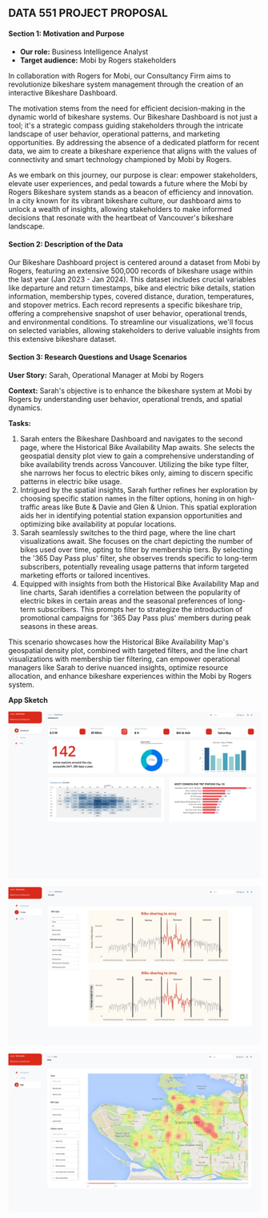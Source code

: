 ## DATA 551 PROJECT PROPOSAL

#### Section 1: Motivation and Purpose

- **Our role:** Business Intelligence Analyst
- **Target audience:** Mobi by Rogers stakeholders

In collaboration with Rogers for Mobi, our Consultancy Firm aims to revolutionize bikeshare system management through the creation of an interactive Bikeshare Dashboard.

The motivation stems from the need for efficient decision-making in the dynamic world of bikeshare systems. Our Bikeshare Dashboard is not just a tool; it's a strategic compass guiding stakeholders through the intricate landscape of user behavior, operational patterns, and marketing opportunities. By addressing the absence of a dedicated platform for recent data, we aim to create a bikeshare experience that aligns with the values of connectivity and smart technology championed by Mobi by Rogers.

As we embark on this journey, our purpose is clear: empower stakeholders, elevate user experiences, and pedal towards a future where the Mobi by Rogers Bikeshare system stands as a beacon of efficiency and innovation. In a city known for its vibrant bikeshare culture, our dashboard aims to unlock a wealth of insights, allowing stakeholders to make informed decisions that resonate with the heartbeat of Vancouver's bikeshare landscape.

#### Section 2: Description of the Data

Our Bikeshare Dashboard project is centered around a dataset from Mobi by Rogers, featuring an extensive 500,000 records of bikeshare usage within the last year (Jan 2023 - Jan 2024). This dataset includes crucial variables like departure and return timestamps, bike and electric bike details, station information, membership types, covered distance, duration, temperatures, and stopover metrics. Each record represents a specific bikeshare trip, offering a comprehensive snapshot of user behavior, operational trends, and environmental conditions. To streamline our visualizations, we'll focus on selected variables, allowing stakeholders to derive valuable insights from this extensive bikeshare dataset.

#### Section 3: Research Questions and Usage Scenarios

**User Story:** Sarah, Operational Manager at Mobi by Rogers

**Context:** Sarah's objective is to enhance the bikeshare system at Mobi by Rogers by understanding user behavior, operational trends, and spatial dynamics.

**Tasks:**
1. Sarah enters the Bikeshare Dashboard and navigates to the second page, where the Historical Bike Availability Map awaits. She selects the geospatial density plot view to gain a comprehensive understanding of bike availability trends across Vancouver. Utilizing the bike type filter, she narrows her focus to electric bikes only, aiming to discern specific patterns in electric bike usage.
2. Intrigued by the spatial insights, Sarah further refines her exploration by choosing specific station names in the filter options, honing in on high-traffic areas like Bute & Davie and Glen & Union. This spatial exploration aids her in identifying potential station expansion opportunities and optimizing bike availability at popular locations.
3. Sarah seamlessly switches to the third page, where the line chart visualizations await. She focuses on the chart depicting the number of bikes used over time, opting to filter by membership tiers. By selecting the '365 Day Pass plus' filter, she observes trends specific to long-term subscribers, potentially revealing usage patterns that inform targeted marketing efforts or tailored incentives.
4. Equipped with insights from both the Historical Bike Availability Map and line charts, Sarah identifies a correlation between the popularity of electric bikes in certain areas and the seasonal preferences of long-term subscribers. This prompts her to strategize the introduction of promotional campaigns for '365 Day Pass plus' members during peak seasons in these areas.

This scenario showcases how the Historical Bike Availability Map's geospatial density plot, combined with targeted filters, and the line chart visualizations with membership tier filtering, can empower operational managers like Sarah to derive nuanced insights, optimize resource allocation, and enhance bikeshare experiences within the Mobi by Rogers system.

**App Sketch**

![Dashboard](https://github.com/cmulya/DATA551-Project/blob/main/App%20Sketch/Dashboard.png)

![Trends](https://github.com/cmulya/DATA551-Project/blob/main/App%20Sketch/Trends.jpeg)

![Maps](https://github.com/cmulya/DATA551-Project/blob/main/App%20Sketch/Maps.jpeg)
